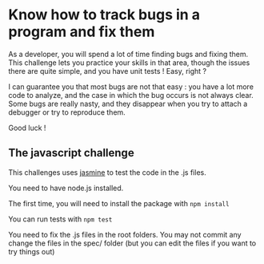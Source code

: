 # Know how to track bugs in a program and fix them

As a developer, you will spend a lot of time finding bugs and fixing them.
This challenge lets you practice your skills in that area, though the issues there are quite
simple, and you have unit tests ! Easy, right ?

I can guarantee you that most bugs are not that easy : you have a lot more code to analyze, and the case in which the bug occurs is not always clear.
Some bugs are really nasty, and they disappear when you try to attach a debugger or try to reproduce them.

Good luck !

## The javascript challenge

This challenges uses [jasmine](https://jasmine.github.io/index.html) to test the code in the .js files.

You need to have node.js installed.

The first time, you will need to install the package with `npm install`

You can run tests with `npm test`

You need to fix the .js files in the root folders.
You may not commit any change the files in the spec/ folder (but you can edit the files if you want to try things out)